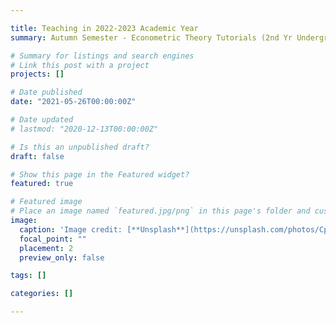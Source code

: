 ```yaml
---

title: Teaching in 2022-2023 Academic Year
summary: Autumn Semester - Econometric Theory Tutorials (2nd Yr Undergraduates), Econometric Theory Computer Classes - Stata (2nd Year Undergraduates), Applied Econometrics Tutorials (2nd Year Undergraduates)

# Summary for listings and search engines
# Link this post with a project
projects: []

# Date published
date: "2021-05-26T00:00:00Z"

# Date updated
# lastmod: "2020-12-13T00:00:00Z"

# Is this an unpublished draft?
draft: false

# Show this page in the Featured widget?
featured: true

# Featured image
# Place an image named `featured.jpg/png` in this page's folder and customize its options here.
image:
  caption: 'Image credit: [**Unsplash**](https://unsplash.com/photos/CpkOjOcXdUY)'
  focal_point: ""
  placement: 2
  preview_only: false

tags: []

categories: []

---
```

